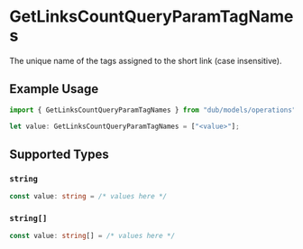 # GetLinksCountQueryParamTagNames

The unique name of the tags assigned to the short link (case insensitive).

## Example Usage

```typescript
import { GetLinksCountQueryParamTagNames } from "dub/models/operations";

let value: GetLinksCountQueryParamTagNames = ["<value>"];
```

## Supported Types

### `string`

```typescript
const value: string = /* values here */
```

### `string[]`

```typescript
const value: string[] = /* values here */
```

